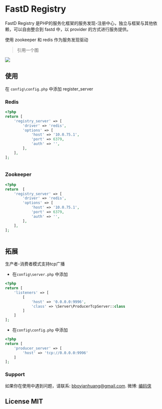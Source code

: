 # FastD Registry

FastD Registry 是PHP的服务化框架的服务发现-注册中心，独立与框架与其他依赖，可以自由整合到 fastd 中，以 provider 的方式进行服务提供。

使用 zookeeper 和 redis 作为服务发现驱动

> 引用一个图

![](https://github.com/weibocom/motan/wiki/media/14612349319195.jpg)

## 使用

在 `config\config.php` 中添加 register_server

### Redis
```php
<?php
return [
    'registry_server' => [
        'driver' => 'redis',
        'options' => [
            'host' => '10.0.75.1',
            'port' => 6379,
            'auth' => '',   
        ],
    ],
];
    
```

### Zookeeper
```php
<?php
return  [
    'registry_server' => [
        'driver' => 'redis',
        'options' => [
            'host' => '10.0.75.1',
            'port' => 6379,
            'auth' => '',   
        ],
    ],
];
    
```
## 拓展

生产者-消费者模式支持tcp广播

* 在`config\server.php` 中添加

```php
<?php
return [
    'listeners' => [
        [
            'host' => '0.0.0.0:9996',
            'class' => \Server\ProducerTcpServer::class
        ]
    ]
];
```

* 在`config\config.php` 中添加

```php
<?php
return [
    'producer_server' => [
        'host' => 'tcp://0.0.0.0:9996'
    ]
];
 ```


### Support

如果你在使用中遇到问题，请联系: [bboyjanhuang@gmail.com](mailto:bboyjanhuang@gmail.com). 微博: [编码侠](http://weibo.com/ecbboyjan)

## License MIT